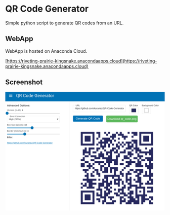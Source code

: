 # QR Code Generator
Simple python script to generate QR codes from an URL.

## WebApp 

WebApp is hosted on Anaconda Cloud.

[https://riveting-prairie-kingsnake.anacondaapps.cloud](https://riveting-prairie-kingsnake.anacondaapps.cloud)

## Screenshot

![webapp.png](https://raw.githubusercontent.com/kuranez/QR-Code-Generator/refs/heads/main/screenshot/webapp.png)
